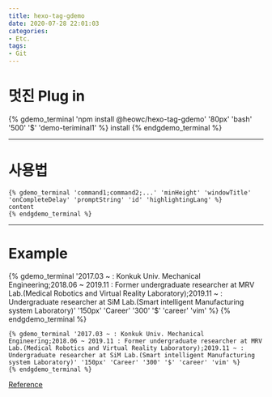 ```yaml
---
title: hexo-tag-gdemo
date: 2020-07-28 22:01:03
categories:
- Etc.
tags:
- Git
---
```

# 멋진 Plug in

{% gdemo_terminal 'npm install @heowc/hexo-tag-gdemo' '80px' 'bash' '500' '$' 'demo-teriminal1' %}
install
{% endgdemo_terminal %}

<!-- More -->

***

# 사용법

~~~
{% gdemo_terminal 'command1;command2;...' 'minHeight' 'windowTitle' 'onCompleteDelay' 'promptString' 'id' 'highlightingLang' %}
content
{% endgdemo_terminal %}
~~~

***

# Example

{% gdemo_terminal '2017.03 ~ : Konkuk Univ. Mechanical Engineering;2018.06 ~ 2019.11 : Former undergraduate researcher at MRV Lab.(Medical Robotics and Virtual Reality Laboratory);2019.11 ~ : Undergraduate researcher at SiM Lab.(Smart intelligent Manufacturing system Laboratory)' '150px' 'Career' '300' '$' 'career' 'vim' %}
{% endgdemo_terminal %}

~~~
{% gdemo_terminal '2017.03 ~ : Konkuk Univ. Mechanical Engineering;2018.06 ~ 2019.11 : Former undergraduate researcher at MRV Lab.(Medical Robotics and Virtual Reality Laboratory);2019.11 ~ : Undergraduate researcher at SiM Lab.(Smart intelligent Manufacturing system Laboratory)' '150px' 'Career' '300' '$' 'career' 'vim' %}
{% endgdemo_terminal %}
~~~

[Reference](https://heowc.dev/2018/11/14/introduction-hexo-tag-gdemo/)